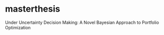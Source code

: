 # masterthesis
Under Uncertainty Decision Making: A Novel Bayesian Approach to Portfolio Optimization
